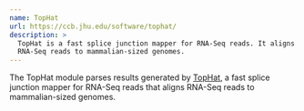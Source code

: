 ```yaml
---
name: TopHat
url: https://ccb.jhu.edu/software/tophat/
description: >
  TopHat is a fast splice junction mapper for RNA-Seq reads. It aligns
  RNA-Seq reads to mammalian-sized genomes.
---
```


The TopHat module parses results generated by
[TopHat](https://ccb.jhu.edu/software/tophat/),
a fast splice junction mapper for RNA-Seq reads that aligns
RNA-Seq reads to mammalian-sized genomes.
